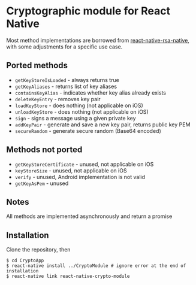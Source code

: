 # Cryptographic module for React Native

Most method implementations are borrowed from [react-native-rsa-native](https://github.com/amitaymolko/react-native-rsa-native/),
with some adjustments for a specific use case.

## Ported methods

* `getKeyStoreIsLoaded` - always returns true
* `getKeyAliases` - returns list of key aliases
* `containsKeyAlias` - indicates whether key alias already exists
* `deleteKeyEntry` - removes key pair
* `loadKeyStore` - does nothing (not applicable on iOS)
* `unloadKeyStore` - does nothing (not applicable on iOS)
* `sign` - signs a message using a given private key
* `addKeyPair` - generate and save a new key pair, returns public key PEM
* `secureRandom` - generate secure random (Base64 encoded)

## Methods not ported

* `getKeyStoreCertificate` - unused, not applicable on iOS
* `keyStoreSize` - unused, not applicable on iOS
* `verify` - unused, Android implementation is not valid
* `getKeyAsPem` - unused

## Notes

All methods are implemented asynchronously and return a promise

## Installation

Clone the repository, then

```
$ cd CryptoApp
$ react-native install ../CryptoModule # ignore error at the end of installation
$ react-native link react-native-crypto-module
```

